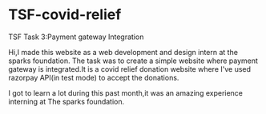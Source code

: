 # TSF-covid-relief
TSF Task 3:Payment gateway Integration

Hi,I made this website as a web development and design intern at the sparks foundation. The task was to create a simple website where payment gateway is integrated.It is a covid relief donation website where I've used razorpay API(in test mode) to accept the  donations.

I got to learn a lot during this past month,it was an amazing experience interning at The sparks foundation.

